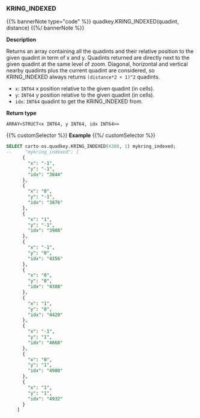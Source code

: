 ### KRING_INDEXED

{{% bannerNote type="code" %}}
quadkey.KRING_INDEXED(quadint, distance)
{{%/ bannerNote %}}

**Description**

Returns an array containing all the quadints and their relative position to the given quadint in term of x and y. Quadints returned are directly next to the given quadint at the same level of zoom. Diagonal, horizontal and vertical nearby quadints plus the current quadint are considered, so KRING_INDEXED always returns `(distance*2 + 1)^2` quadints.

* `x`: `INT64` x position relative to the given quadint (in cells).
* `y`: `INT64` y position relative to the given quadint (in cells).
* `idx`: `INT64` quadint to get the KRING_INDEXED from.

**Return type**

`ARRAY<STRUCT<x INT64, y INT64, idx INT64>>`


{{% customSelector %}}
**Example**
{{%/ customSelector %}}

```sql
SELECT carto-os.quadkey.KRING_INDEXED(4388, 1) mykring_indexed;
--     "mykring_indexed": [
      {
        "x": "-1",
        "y": "-1",
        "idx": "3844"
      },
      {
        "x": "0",
        "y": "-1",
        "idx": "3876"
      },
      {
        "x": "1",
        "y": "-1",
        "idx": "3908"
      },
      {
        "x": "-1",
        "y": "0",
        "idx": "4356"
      },
      {
        "x": "0",
        "y": "0",
        "idx": "4388"
      },
      {
        "x": "1",
        "y": "0",
        "idx": "4420"
      },
      {
        "x": "-1",
        "y": "1",
        "idx": "4868"
      },
      {
        "x": "0",
        "y": "1",
        "idx": "4900"
      },
      {
        "x": "1",
        "y": "1",
        "idx": "4932"
      }
    ]
```
